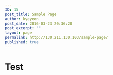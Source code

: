 ```yaml
---
ID: 15
post_title: Sample Page
author: kyeyeon
post_date: 2016-03-23 20:36:20
post_excerpt: ""
layout: page
permalink: http://130.211.130.103/sample-page/
published: true
---
```

# Test
